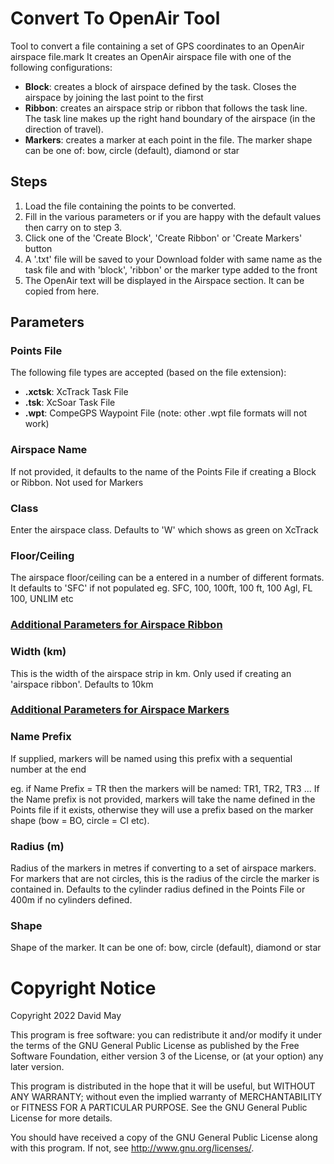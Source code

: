 # Convert To OpenAir Tool #
Tool to convert a file containing a set of GPS coordinates to an OpenAir airspace file.mark
It creates an OpenAir airspace file with one of the following configurations:

- **Block**: creates a block of airspace defined by the task. Closes the airspace by joining the last point to the first
- **Ribbon**: creates an airspace strip or ribbon that follows the task line. The task line makes up the right hand boundary of the airspace (in the direction of travel).
- **Markers**: creates a marker at each point in the file. The marker shape can be one of: bow, circle (default), diamond or star

## Steps ##

1. Load the file containing the points to be converted.
2. Fill in the various parameters or if you are happy with the default values then carry on to step 3.
3. Click one of the 'Create Block', 'Create Ribbon' or 'Create Markers' button
4. A '.txt' file will be saved to your Download folder with same name as the task file and with 'block', 'ribbon' or the marker type added to the front
5. The OpenAir text will be displayed in the Airspace section. It can be copied from here.

## Parameters ##
### Points File ###
The following file types are accepted (based on the file extension):

- **.xctsk**: XcTrack Task File
- **.tsk**: XcSoar Task File
- **.wpt**: CompeGPS Waypoint File (note: other .wpt file formats will not work)

### Airspace Name ###
If not provided, it defaults to the name of the Points File if creating a Block or Ribbon. Not used for Markers

### Class ###
Enter the airspace class. Defaults to 'W' which shows as green on XcTrack

### Floor/Ceiling ###
The airspace floor/ceiling can be a entered in a number of different formats. It defaults to 'SFC' if not populated
eg. SFC, 100, 100ft, 100 ft, 100 Agl, FL 100, UNLIM etc

### <u>Additional Parameters for Airspace Ribbon</u> ###
### Width (km) ###
This is the width of the airspace strip in km. Only used if creating an 'airspace ribbon'. Defaults to 10km

### <u>Additional Parameters for Airspace Markers</u> ###
### Name Prefix ###
If supplied, markers will be named using this prefix with a sequential number at the end

eg. if Name Prefix = TR then the markers will be named: TR1, TR2, TR3 ...
If the Name prefix is not provided, markers will take the name defined in the Points file if it exists, otherwise they will use a prefix based on the marker shape (bow = BO, circle = CI etc).
      
### Radius (m) ###
Radius of the markers in metres if converting to a set of airspace markers. For markers that are not circles, this is the radius of the circle the marker is contained in.
Defaults to the cylinder radius defined in the Points File or 400m if no cylinders defined.
      
### Shape ###
Shape of the marker. It can be one of: bow, circle (default), diamond or star

# Copyright Notice #
Copyright 2022 David May

This program is free software: you can redistribute it and/or modify
it under the terms of the GNU General Public License as published by
the Free Software Foundation, either version 3 of the License, or
(at your option) any later version.

This program is distributed in the hope that it will be useful,
but WITHOUT ANY WARRANTY; without even the implied warranty of
MERCHANTABILITY or FITNESS FOR A PARTICULAR PURPOSE.  See the
GNU General Public License for more details.

You should have received a copy of the GNU General Public License
along with this program.  If not, see <http://www.gnu.org/licenses/>.
    
